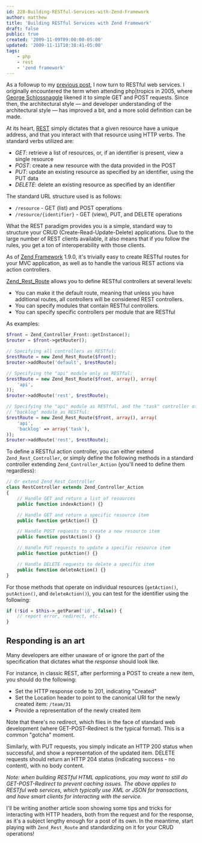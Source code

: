 ```yaml
---
id: 228-Building-RESTful-Services-with-Zend-Framework
author: matthew
title: 'Building RESTful Services with Zend Framework'
draft: false
public: true
created: '2009-11-09T09:00:00-05:00'
updated: '2009-11-11T10:38:41-05:00'
tags:
    - php
    - rest
    - 'zend framework'
---
```

As a followup to my [previous post](/blog/227-Exposing-Service-APIs-via-Zend-Framework.html),
I now turn to RESTful web services. I originally encountered the term when attending
php|tropics in 2005, where [George Schlossnaggle](http://twitter.com/g_schlossnagle)
likened it to simple GET and POST requests. Since then, the architectural style
— and developer understanding of the architectural style — has improved a bit,
and a more solid definition can be made.

<!--- EXTENDED -->

At its heart,
[REST](http://en.wikipedia.org/wiki/Representational_State_Transfer) simply
dictates that a given resource have a unique address, and that you interact with
that resource using HTTP verbs. The standard verbs utilized are:

- *GET*: retrieve a list of resources, or, if an identifier is present, view a single resource
- *POST*: create a new resource with the data provided in the POST
- *PUT*: update an existing resource as specified by an identifier, using the PUT data
- *DELETE*: delete an existing resource as specified by an identifier

The standard URL structure used is as follows:

- `/resource` - GET (list) and POST operations
- `/resource/{identifier}` - GET (view), PUT, and DELETE operations

What the REST paradigm provides you is a simple, standard way to structure your
CRUD (Create-Read-Update-Delete) applications. Due to the large number of REST
clients available, it also means that if you follow the rules, you get a ton of
interoperability with those clients.

As of [Zend Framework](http://framework.zend.com/) 1.9.0, it's trivially easy to
create RESTful routes for your MVC application, as well as to handle the various
REST actions via action controllers.

[Zend_Rest_Route](http://framework.zend.com/manual/en/zend.controller.router.html#zend.controller.router.routes.rest)
allows you to define RESTful controllers at several levels:

- You can make it the default route, meaning that unless you have additional
  routes, all controllers will be considered REST controllers.
- You can specify modules that contain RESTful controllers.
- You can specify specific controllers per module that are RESTful

As examples:

```php
$front = Zend_Controller_Front::getInstance();
$router = $front->getRouter();

// Specifying all controllers as RESTful:
$restRoute = new Zend_Rest_Route($front);
$router->addRoute('default', $restRoute);

// Specifying the "api" module only as RESTful:
$restRoute = new Zend_Rest_Route($front, array(), array(
    'api',
));
$router->addRoute('rest', $restRoute);

// Specifying the "api" module as RESTful, and the "task" controller of the
// "backlog" module as RESTful:
$restRoute = new Zend_Rest_Route($front, array(), array(
    'api',
    'backlog' => array('task'),
));
$router->addRoute('rest', $restRoute);
```

To define a RESTful action controller, you can either extend
`Zend_Rest_Controller`, or simply define the following methods in a standard
controller extending `Zend_Controller_Action` (you'll need to define them
regardless):

```php
// Or extend Zend_Rest_Controller
class RestController extends Zend_Controller_Action
{
    // Handle GET and return a list of resources
    public function indexAction() {}

    // Handle GET and return a specific resource item
    public function getAction() {}

    // Handle POST requests to create a new resource item
    public function postAction() {}

    // Handle PUT requests to update a specific resource item
    public function putAction() {}

    // Handle DELETE requests to delete a specific item
    public function deleteAction() {}
}
```

For those methods that operate on individual resources (`getAction()`,
`putAction()`, and `deleteAction()`), you can test for the identifier using the
following:

```php
if (!$id = $this->_getParam('id', false)) {
    // report error, redirect, etc.
}
```

Responding is an art
--------------------

Many developers are either unaware of or ignore the part of the specification
that dictates what the *response* should look like.

For instance, in classic REST, after performing a POST to create a new item, you
should do the following:

- Set the HTTP response code to 201, indicating "Created"
- Set the Location header to point to the canonical URI for the newly created item: `/team/31`
- Provide a representation of the newly created item

Note that there's no redirect, which flies in the face of standard web
development (where GET-POST-Redirect is the typical format). This is a common
"gotcha" moment.

Similarly, with PUT requests, you simply indicate an HTTP 200 status when
successful, and show a representation of the updated item. DELETE requests
should return an HTTP 204 status (indicating success - no content), with no body
content.

*Note: when building RESTful HTML applications, you may want to still do GET-POST-Redirect to prevent caching issues. The above applies to RESTful web services, which typically use XML or JSON for transactions, and have smart clients for interacting with the service.*

I'll be writing another article soon showing some tips and tricks for
interacting with HTTP headers, both from the request and for the response, as
it's a subject lengthy enough for a post of its own. In the meantime, start
playing with `Zend_Rest_Route` and standardizing on it for your CRUD operations!

